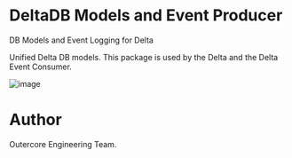 # DeltaDB Models and Event Producer
DB Models and Event Logging for Delta

Unified Delta DB models. This package is used by the Delta and the Delta Event Consumer.

![image](https://user-images.githubusercontent.com/4479171/220692178-d1ec735d-1b43-424e-b26d-8be94d443376.png)

# Author
Outercore Engineering Team.
